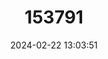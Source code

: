 ---
title: "153791"
category: "Cambarus angularis"
draft: false
date: 2024-02-22 13:03:51
languages:
  English: ["Angled Crayfish"]
---